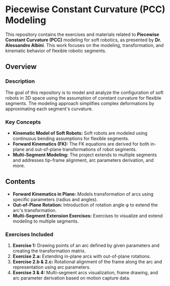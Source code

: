 # **Piecewise Constant Curvature (PCC) Modeling**

This repository contains the exercises and materials related to **Piecewise Constant Curvature (PCC)** modeling for soft robotics, as presented by **Dr. Alessandro Albini**. This work focuses on the modeling, transformation, and kinematic behavior of flexible robotic segments.

## **Overview**

### **Description**
The goal of this repository is to model and analyze the configuration of soft robots in 3D space using the assumption of constant curvature for flexible segments. The modeling approach simplifies complex deformations by approximating each segment's curvature.

### **Key Concepts**
- **Kinematic Model of Soft Robots:** Soft robots are modeled using continuous bending assumptions for flexible segments.
- **Forward Kinematics (FK):** The FK equations are derived for both in-plane and out-of-plane transformations of robot segments.
- **Multi-Segment Modeling:** The project extends to multiple segments and addresses tip-frame alignment, arc parameters derivation, and more.

## **Contents**

- **Forward Kinematics in Plane:** Models transformation of arcs using specific parameters (radius and angles).
- **Out-of-Plane Rotation:** Introduction of rotation angle φ to extend the arc's transformation.
- **Multi-Segment Extension Exercises:** Exercises to visualize and extend modeling to multiple segments.

### **Exercises Included**
1. **Exercise 1:** Drawing points of an arc defined by given parameters and creating the transformation matrix.
2. **Exercise 2.a:** Extending in-plane arcs with out-of-plane rotations.
3. **Exercise 2.b & 2.c:** Rotational alignment of the frame along the arc and representation using arc parameters.
4. **Exercise 3 & 4:** Multi-segment arcs visualization, frame drawing, and arc parameter derivation based on motion capture data.
